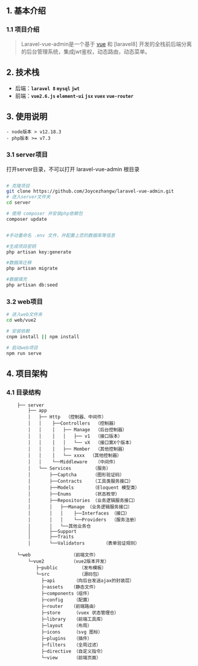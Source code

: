 ## 1. 基本介绍

### 1.1 项目介绍

> Laravel-vue-admin是一个基于 [vue](https://vuejs.org) 和 [laravel8] 开发的全栈前后端分离的后台管理系统，集成jwt鉴权，动态路由，动态菜单。

## 2. 技术栈

* 后端：**`laravel 8` `mysql` `jwt`**
* 前端：**`vue2.6.js` `element-ui` `jsx` `vuex` `vue-router`**

## 3. 使用说明

```
- node版本 > v12.18.3
- php版本 >= v7.3
```
### 3.1 server项目

打开server目录，不可以打开 laravel-vue-admin 根目录

```bash

# 克隆项目
git clone https://github.com/Joycezhangw/laravel-vue-admin.git
# 进入server文件夹
cd server

# 使用 composer 并安装php依赖包
composer update


#手动重命名 .env 文件，并配置上您的数据库等信息

#生成项目密钥
php artisan key:generate

#数据库迁移
php artisan migrate

#数据填充
php artisan db:seed
```

### 3.2 web项目

```bash
# 进入web文件夹
cd web/vue2

# 安装依赖
cnpm install || npm install

# 启动web项目
npm run serve
```

## 4. 项目架构

### 4.1 目录结构


```
    ├── server
        ├── app    
        │   ├── Http  （控制器、中间件）   
        │   │    ├──Controllers  （控制器）
        │   │    │   ├── Manage  （后台控制器）
        │   │    │   │   ├── v1  （接口版本）
        │   │    │   │   └── vX  （接口第X个版本）
        │   │    │   ├── Member  （其他控制器）
        │   │    │   └── xxxx  （其他控制器）
        │   │    └──Middleware   （中间件）
        │   └── Services        （服务）     
        │       ├──Captcha      （图形验证码）
        │       ├──Contracts    （工具类服务接口）
        │       ├──Models       （Eloquent 模型类）
        │       ├──Enums        （状态枚举）     
        │       ├──Repositories （业务逻辑服务接口） 
        │       │   ├──Manage （业务逻辑服务接口） 
        │       │   │    ├──Interfaces （接口） 
        │       │   │    └──Providers  （服务注册） 
        │       │   └──其他业务仓
        │       ├──Support           
        │       ├──Traits           
        │       └──Validators       （表单验证规则） 
    
    └─web               （前端文件）
        └─vue2          （vue2版本开发）
           ├─public        （发布模板）
           └─src           （源码包）
             ├─api       （向后台发送ajax的封装层）
             ├─assets	（静态文件）
             ├─components（组件）
             ├─config    （配置）
             ├─router	（前端路由）
             ├─store     （vuex 状态管理仓）
             ├─library   （前端工具库）
             ├─layout    （布局）
             ├─icons     （svg 图标）
             ├─plugins   （插件）
             ├─filters   （全局过滤）
             ├─directive （自定义指令）
             └─view      （前端页面）

```